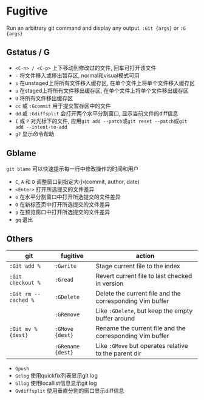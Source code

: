 # Fugitive

Run an arbitrary git command and display any output. `:Git {args}` or `:G {args}`

## Gstatus / G
* `<C-n> / <C-p>` 上下移动到修改过的文件, 回车可打开该文件
* `-` 将文件移入或移出暂存区, normal和visual模式可用
* `s` 在unstaged上将所有文件移入缓存区, 在单个文件上将单个文件移入缓存区
* `u` 在staged上将所有文件移出缓存区, 在单个文件上将单个文件移出缓存区
* `U` 将所有文件移出缓存区
* `cc` 或 `:Gcommit` 用于提交暂存区中的文件
* `dd` 或 `:Gdiffsplit` 会打开两个水平分割窗口, 显示当前文件的diff信息
* `I` 或 `P` 对光标下的文件, 应用`git add --patch`或`git reset --patch`或`git add --intent-to-add`
* `g?` 显示命令帮助

## Gblame
`git blame` 可以快速提示每一行中修改操作的时间和用户

* `C`, `A` 和 `D` 调整窗口到指定大小(commit, author, date)
* `<Enter>` 打开所选提交的文件差异
* `o` 在水平分割窗口中打开所选提交的文件差异
* `O` 在新标签页中打开所选提交的文件差异
* `p` 在预览窗口中打开所选提交的文件差异
* `gq` 退出

## Others
| git                  | fugitive          | action                                                   |
|----------------------|-------------------|----------------------------------------------------------|
| `:Git add %`         | `:Gwrite`         | Stage current file to the index                          |
| `:Git checkout %`    | `:Gread`          | Revert current file to last checked in version           |
| `:Git rm --cached %` | `:GDelete`        | Delete the current file and the corresponding Vim buffer |
|                      | `:GRemove`        | Like `:GDelete`, but keep the empty buffer around        |
| `:Git mv % {dest}`   | `:GMove {dest}`   | Rename the current file and the corresponding Vim buffer |
|                      | `:GRename {dest}` | Like `:GMove` but operates relative to the parent dir    |

* `Gpush`
* `Gclog` 使用quickfix列表显示git log
* `Gllog` 使用locallist信息显示git log
* `Gvdiffsplit` 使用垂直分割的窗口显示diff信息
